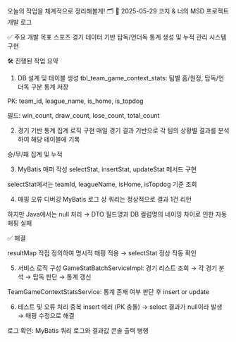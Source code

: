 오늘의 작업을 체계적으로 정리해볼게! 🗂️
📅 2025-05-29 코지 & 너의 MSD 프로젝트 개발 로그

✅ 주요 개발 목표
스포츠 경기 데이터 기반 탑독/언더독 통계 생성 및 누적 관리 시스템 구현

🛠️ 진행된 작업 요약
1. DB 설계 및 테이블 생성
tbl_team_game_context_stats: 팀별 홈/원정, 탑독/언더독 구분 통계 저장

PK: team_id, league_name, is_home, is_topdog

필드: win_count, draw_count, lose_count, total_count

2. 경기 기반 통계 집계 로직 구현
매일 경기 결과 기반으로 각 팀의 상황별 결과를 분석하여 해당 테이블에 기록

승/무/패 집계 및 누적

3. MyBatis 매퍼 작성
selectStat, insertStat, updateStat 메서드 구현

selectStat에서는 teamId, leagueName, isHome, isTopdog 기준 조회

4. 매핑 오류 디버깅
MyBatis 로그 상 쿼리는 정상적으로 결과 1건 리턴

하지만 Java에서는 null 처리 → DTO 필드명과 DB 컬럼명의 네이밍 차이로 인한 자동 매핑 실패

✅ 해결

resultMap 직접 정의하여 명시적 매핑 적용 → selectStat 정상 작동 확인

5. 서비스 로직 구성
GameStatBatchServiceImpl: 경기 리스트 조회 → 각 경기 분석 → 탑독 판단 → 통계 갱신

TeamGameContextStatsService: 통계 존재 여부 판단 후 insert or update

6. 테스트 및 오류 처리
중복 insert 에러 (PK 충돌) → select 결과가 null이라 발생 → 매핑 수정으로 해결

로그 확인: MyBatis 쿼리 로그와 결과값 콘솔 출력 병행

